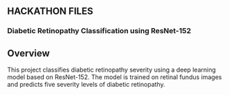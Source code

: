 ## HACKATHON FILES 

### Diabetic Retinopathy Classification using ResNet-152

## Overview

This project classifies diabetic retinopathy severity using a deep learning model based on ResNet-152. The model is trained on retinal fundus images and predicts five severity levels of diabetic retinopathy.

